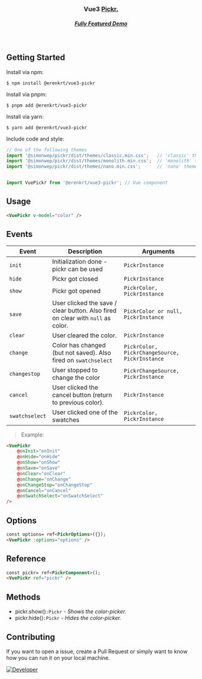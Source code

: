 
<h3 align="center">
    Vue3 <a href="https://github.com/simonwep/pickr">Pickr.</a>
</h3>

<h5 align="center">
  <a href="https://erenkrt.github.io/vue3-pickr/">Fully Featured Demo</a>
</h5>

<br/>

## Getting Started

Install via npm:
```shell
$ npm install @erenkrt/vue3-pickr
```

Install via pnpm:
```shell
$ pnpm add @erenkrt/vue3-pickr
```

Install via yarn:
```shell
$ yarn add @erenkrt/vue3-pickr
```

Include code and style:
```js
// One of the following themes
import '@simonwep/pickr/dist/themes/classic.min.css';   // 'classic' theme
import '@simonwep/pickr/dist/themes/monolith.min.css';  // 'monolith' theme
import '@simonwep/pickr/dist/themes/nano.min.css';      // 'nano' theme


import VuePickr from '@erenkrt/vue3-pickr'; // Vue component
```

## Usage
```html
<VuePickr v-model="color" />
```

## Events

| Event      | Description | Arguments |
| -------------- | ----------- | --------- |
| `init`         | Initialization done - pickr can be used | `PickrInstance` |
| `hide`         | Pickr got closed | `PickrInstance` |
| `show`         | Pickr got opened | `PickrColor, PickrInstance` |
| `save`         | User clicked the save / clear button. Also fired on clear with `null` as color. | `PickrColor or null, PickrInstance` |
| `clear`        | User cleared the color. | `PickrInstance` |
| `change`       | Color has changed (but not saved). Also fired on `swatchselect` | `PickrColor, PickrChangeSource, PickrInstance` |
| `changestop`   | User stopped to change the color | `PickrChangeSource, PickrInstance` |
| `cancel`       | User clicked the cancel button (return to previous color). | `PickrInstance` |
| `swatchselect` | User clicked one of the swatches | `PickrColor, PickrInstance` |

> Example:
```html
<VuePickr
    @onInit="onInit"
    @onHide="onHide"
    @onShow="onShow"
    @onSave="onSave"
    @onClear="onClear"
    @onChange="onChange"
    @onChangeStop="onChangeStop"
    @onCancel="onCancel"
    @onSwatchSelect="onSwatchSelect"
/>
```

## Options
```html
const options= ref<PickrOptions>({});
<VuePickr :options="options" />
```

## Reference
```html
const pickr= ref<PickrComponent>();
<VuePickr ref="pickr" />
```

## Methods
* pickr.show()`:Pickr` _- Shows the color-picker._
* pickr.hide()`:Pickr` _- Hides the color-picker._


## Contributing
If you want to open a issue, create a Pull Request or simply want to know how you can run it on your local machine.

[![Developer](https://img.shields.io/badge/-Developer-E4405F?style=flat-square&logo=Instagram&logoColor=white)](https://www.instagram.com/ep.eren)